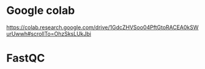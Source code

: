 # Google colab
https://colab.research.google.com/drive/1GdcZHVSoo04PftGtoRACEA0kSWurUwwh#scrollTo=OhzSksLUkJbi

# FastQC
# 

